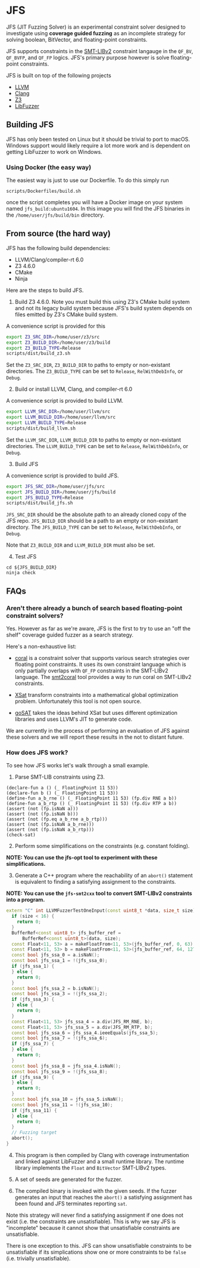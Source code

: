 # JFS

JFS (JIT Fuzzing Solver) is an experimental constraint solver designed to
investigate using __coverage guided fuzzing__ as an incomplete strategy for
solving boolean, BitVector, and floating-point constraints.

JFS supports constraints in the [SMT-LIBv2][1] constraint langauge in the
`QF_BV`, `QF_BVFP`, and `QF_FP` logics. JFS's primary purpose however is
solve floating-point constraints.

JFS is built on top of the following projects

* [LLVM](https://llvm.org/)
* [Clang](http://clang.llvm.org/)
* [Z3](https://github.com/Z3Prover/z3)
* [LibFuzzer](https://llvm.org/docs/LibFuzzer.html)

[1]: http://smtlib.cs.uiowa.edu/

## Building JFS

JFS has only been tested on Linux but it should be trivial to port to macOS.
Windows support would likely require a lot more work and is dependent on getting
LibFuzzer to work on Windows.

### Using Docker (the easy way)

The easiest way is just to use our Dockerfile. To do this simply run

```
scripts/Dockerfiles/build.sh
```

once the script completes you will have a Docker image on your system
named `jfs_build:ubuntu1604`. In this image you will find the JFS binaries
in the `/home/user/jfs/build/bin` directory.

## From source (the hard way)

JFS has the following build dependencies:

* LLVM/Clang/compiler-rt 6.0
* Z3 4.6.0
* CMake
* Ninja


Here are the steps to build JFS.

1. Build Z3 4.6.0. Note you must build this using Z3's CMake build system
and not its legacy build system because JFS's build system depends on files
emitted by Z3's CMake build system.

A convenience script is provided for this

```bash
export Z3_SRC_DIR=/home/user/z3/src
export Z3_BUILD_DIR=/home/user/z3/build
export Z3_BUILD_TYPE=Release
scripts/dist/build_z3.sh
```

Set the `Z3_SRC_DIR`, `Z3_BUILD_DIR` to paths to empty or non-existant
directories. The `Z3_BUILD_TYPE` can be set to `Release`, `RelWithDebInfo`,
or `Debug`.

2. Build or install LLVM, Clang, and compiler-rt 6.0


A convenience script is provided to build LLVM.

```bash
export LLVM_SRC_DIR=/home/user/llvm/src
export LLVM_BUILD_DIR=/home/user/llvm/src
export LLVM_BUILD_TYPE=Release
scripts/dist/build_llvm.sh
```

Set the `LLVM_SRC_DIR`, `LLVM_BUILD_DIR` to paths to empty or non-existant
directories. The `LLVM_BUILD_TYPE` can be set to `Release`, `RelWithDebInfo`,
or `Debug`.

3. Build JFS

A convenience script is provided to build JFS.

```bash
export JFS_SRC_DIR=/home/user/jfs/src
export JFS_BUILD_DIR=/home/user/jfs/build
export JFS_BUILD_TYPE=Release
scripts/dist/build_jfs.sh
```

`JFS_SRC_DIR` should be the absolute path to an already cloned copy of the JFS
repo. `JFS_BUILD_DIR` should be a path to an empty or non-existant directory.
The `JFS_BUILD_TYPE` can be set to `Release`, `RelWithDebInfo`, or `Debug`.

Note that `Z3_BUILD_DIR` and `LLVM_BUILD_DIR` must also be set.

4. Test JFS

```
cd ${JFS_BUILD_DIR}
ninja check
```


## FAQs

### Aren't there already a bunch of search based floating-point constraint solvers?

Yes. However as far as we're aware, JFS is the first to try to use an
"off the shelf" coverage guided fuzzer as a search strategy.

Here's a non-exhaustive list:

* [coral][2] is a constraint solver that
  supports various search strategies over floating point constraints.  It uses
  its own constraint language which is only partially overlaps with `QF_FP`
  constraints in the SMT-LIBv2 language. The [smt2coral][3] tool provides a way
  to run coral on SMT-LIBv2 constraints.

* [XSat][4] transform constraints into a mathematical global optimization
 problem. Unfortunately this tool is not open source.

* [goSAT][5] takes the ideas behind XSat but
  uses different optimization libraries and uses LLVM's JIT to generate code.

We are currently in the process of performing an evaluation of JFS against
these solvers and we will report these results in the not to distant future.

[2]: http://pan.cin.ufpe.br/coral/index.html
[3]: https://github.com/delcypher/smt2coral
[4]: https://www.researchgate.net/publication/305252908_XSat_A_Fast_Floating-Point_Satisfiability_Solver
[5]: https://github.com/abenkhadra/gosat

### How does JFS work?

To see how JFS works let's walk through a small example.

1. Parse SMT-LIB constraints using Z3.

```
(declare-fun a () (_ FloatingPoint 11 53))
(declare-fun b () (_ FloatingPoint 11 53))
(define-fun a_b_rne () (_ FloatingPoint 11 53) (fp.div RNE a b))
(define-fun a_b_rtp () (_ FloatingPoint 11 53) (fp.div RTP a b))
(assert (not (fp.isNaN a)))
(assert (not (fp.isNaN b)))
(assert (not (fp.eq a_b_rne a_b_rtp)))
(assert (not (fp.isNaN a_b_rne)))
(assert (not (fp.isNaN a_b_rtp)))
(check-sat)
```

2. Perform some simplifications on the constraints (e.g. constant folding).

**NOTE: You can use the jfs-opt tool to experiment with these simplifications.**

3. Generate a C++ program where the reachability of an `abort()` statement is
equivalent to finding a satisfying assignment to the constraints.

**NOTE: You can use the `jfs-smt2cxx` tool to convert SMT-LIBv2 constraints
into a program.**

```c++
extern "C" int LLVMFuzzerTestOneInput(const uint8_t *data, size_t size) {
  if (size < 16) {
    return 0;
  }
  BufferRef<const uint8_t> jfs_buffer_ref =
      BufferRef<const uint8_t>(data, size);
  const Float<11, 53> a = makeFloatFrom<11, 53>(jfs_buffer_ref, 0, 63);
  const Float<11, 53> b = makeFloatFrom<11, 53>(jfs_buffer_ref, 64, 127);
  const bool jfs_ssa_0 = a.isNaN();
  const bool jfs_ssa_1 = !(jfs_ssa_0);
  if (jfs_ssa_1) {
  } else {
    return 0;
  }
  const bool jfs_ssa_2 = b.isNaN();
  const bool jfs_ssa_3 = !(jfs_ssa_2);
  if (jfs_ssa_3) {
  } else {
    return 0;
  }
  const Float<11, 53> jfs_ssa_4 = a.div(JFS_RM_RNE, b);
  const Float<11, 53> jfs_ssa_5 = a.div(JFS_RM_RTP, b);
  const bool jfs_ssa_6 = jfs_ssa_4.ieeeEquals(jfs_ssa_5);
  const bool jfs_ssa_7 = !(jfs_ssa_6);
  if (jfs_ssa_7) {
  } else {
    return 0;
  }
  const bool jfs_ssa_8 = jfs_ssa_4.isNaN();
  const bool jfs_ssa_9 = !(jfs_ssa_8);
  if (jfs_ssa_9) {
  } else {
    return 0;
  }
  const bool jfs_ssa_10 = jfs_ssa_5.isNaN();
  const bool jfs_ssa_11 = !(jfs_ssa_10);
  if (jfs_ssa_11) {
  } else {
    return 0;
  }
  // Fuzzing target
  abort();
}
```

4. This program is then compiled by Clang with coverage instrumentation
  and linked against LibFuzzer and a small runtime library. The runtime
  library implements the `Float` and `BitVector` SMT-LIBv2 types.

5. A set of seeds are generated for the fuzzer.

6. The compiled binary is invoked with the given seeds.
  If the fuzzer generates an input that reaches the `abort()` a satisfying
  assignment has been found and JFS terminates reporting `sat`.

Note this strategy will never find a satisfying assignment if one does not exist
(i.e. the constraints are unsatisfiable). This is why we say JFS is "incomplete"
because it cannot show that unsatisfiable constraints are unsatisfiable.

There is one exception to this. JFS can show unsatisfiable constraints to be
unsatisfiable if its simplications show one or more constraints to be `false`
(i.e. trivially unsatisfiable).
